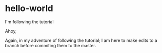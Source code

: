 # hello-world
I'm following the tutorial

Ahoy,

Again, in my adventure of following the tutorial;
I am here to make edits to a branch before commiting them to the master.
